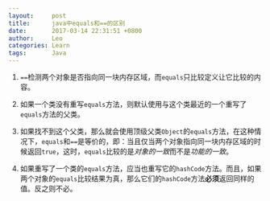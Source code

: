 ```yaml
---
layout:     post
title:      java中equals和==的区别
date:      	2017-03-14 22:31:51 +0800
author:     Leo
categories: Learn
tags:       Java
---
```

1. `==`检测两个对象是否指向同一块内存区域，而`equals`只比较定义让它比较的内容。

2. 如果一个类没有重写`equals`方法，则默认使用与这个类最近的一个重写了`equals`方法的父类。

3. 如果找不到这个父类，那么就会使用顶级父类`Object`的`equals`方法，在这种情况下，`equals`和`==`是等价的，即：当且仅当两个对象指向同一块内存区域的时候返回`true`，这时，`equals`比较的是*对象的一致*而不是*功能的一致*。

4. 如果重写了一个类的`equals`方法，应当也重写它的`hashCode`方法。而且，如果两个对象的`equals`比较结果为真，那么它们的`hashCode`方法**必须**返回同样的值。反之则不必。
